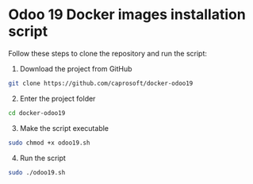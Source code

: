 # Odoo 19 Docker images installation script

Follow these steps to clone the repository and run the script:

1. Download the project from GitHub
```bash
git clone https://github.com/caprosoft/docker-odoo19 
```

2. Enter the project folder
```bash
cd docker-odoo19
```

3. Make the script executable
```bash
sudo chmod +x odoo19.sh
```

4. Run the script
```bash
sudo ./odoo19.sh
```


